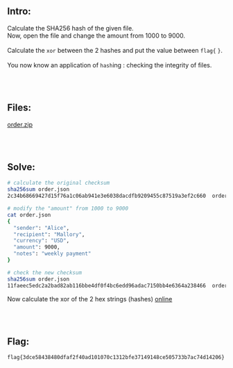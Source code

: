 ## Intro:

Calculate the SHA256 hash of the given file. <br>
Now, open the file and change the amount from 1000 to 9000. <br>
<br>
Calculate the `xor` between the 2 hashes and put the value between `flag{` `}`.
<br>
<br>
You now know an application of `hash`ing : checking the integrity of files. 

<br><br>

## Files:
[order.zip](https://github.com/ChronosPK/Sibiu-Military-Cyber-Challenge/files/10683434/order.zip)

<br><br>

## Solve:

```bash
# calculate the original checksum
sha256sum order.json 
2c34b68669427d15f76a1c06ab941e3e6038dacdfb9209455c87519a3ef2c660  order.json

# modify the "amount" from 1000 to 9000
cat order.json 
{
  "sender": "Alice",
  "recipient": "Mallory",
  "currency": "USD",
  "amount": 9000,
  "notes": "weekly payment"
}

# check the new checksum
sha256sum order.json
11faeec5edc2a2bad82ab116bbe4df0f4bc6edd96adac7150bb4e6364a238466  order.json
```

Now calculate the xor of the 2 hex strings (hashes) [online](https://xor.pw/)

<br><br>

## Flag:
`flag{3dce58438480dfaf2f40ad101070c1312bfe37149148ce505733b7ac74d14206}`
